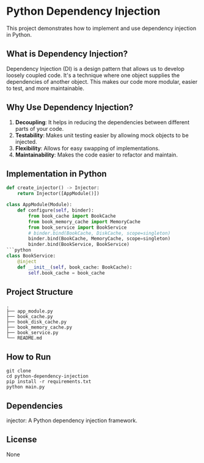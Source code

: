 # Python Dependency Injection

This project demonstrates how to implement and use dependency injection in Python.

## What is Dependency Injection?

Dependency Injection (DI) is a design pattern that allows us to develop loosely coupled code. It's a technique where one object supplies the dependencies of another object. This makes our code more modular, easier to test, and more maintainable.

## Why Use Dependency Injection?

1. **Decoupling**: It helps in reducing the dependencies between different parts of your code.
2. **Testability**: Makes unit testing easier by allowing mock objects to be injected.
3. **Flexibility**: Allows for easy swapping of implementations.
4. **Maintainability**: Makes the code easier to refactor and maintain.

## Implementation in Python
```python
def create_injector() -> Injector:
    return Injector([AppModule()])
```
```python
class AppModule(Module):
    def configure(self, binder):
        from book_cache import BookCache
        from book_memory_cache import MemoryCache
        from book_service import BookService
        # binder.bind(BookCache, DiskCache, scope=singleton)
        binder.bind(BookCache, MemoryCache, scope=singleton)
        binder.bind(BookService, BookService)
```python
class BookService:
    @inject
    def __init__(self, book_cache: BookCache):
        self.book_cache = book_cache
```

## Project Structure

```commandline
.
├── app_module.py
├── book_cache.py
├── book_disk_cache.py
├── book_memory_cache.py
├── book_service.py
└── README.md

```

## How to Run

```commandline
git clone
cd python-dependency-injection
pip install -r requirements.txt
python main.py
```

## Dependencies

injector: A Python dependency injection framework.


## License

None
